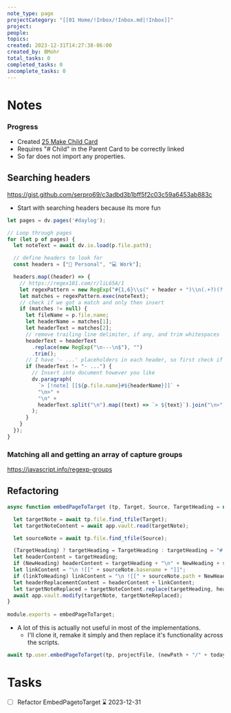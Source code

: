 ```yaml
---
note_type: page
projectCategory: "[[01 Home/!Inbox/!Inbox.md|!Inbox]]"
project: 
people: 
topics: 
created: 2023-12-31T14:27:38-06:00
created_by: BMohr
total_tasks: 0
completed_tasks: 0
incomplete_tasks: 0
---
```

# Notes

### Progress
- Created [25 Make Child Card](04%20Resources/Notebook/Templater/25%20Make%20Child%20Card.md)
- Requires "# Child" in the Parent Card to be correctly linked
- So far does not import any properties. 
## Searching headers
https://gist.github.com/serpro69/c3adbd3b1bff5f2c03c59a6453ab883c
- Start with searching headers because its more fun

``` javascript example
let pages = dv.pages('#daylog');

// Loop through pages
for (let p of pages) {
  let noteText = await dv.io.load(p.file.path);

  // define headers to look for
  const headers = ["🧭 Personal", "💻 Work"];

  headers.map((header) => {
    // https://regex101.com/r/liL65A/1
    let regexPattern = new RegExp("#{1,6}\\s(" + header + ")\\n(.+?)(?:\\n#{1,6}|$)", "sg");
    let matches = regexPattern.exec(noteText);
    // check if we got a match and only then insert
    if (matches != null) {
      let fileName = p.file.name;
      let headerName = matches[1];
      let headerText = matches[2];
      // remove trailing line delimiter, if any, and trim whitespaces
      headerText = headerText
        .replace(new RegExp("\n---\n$"), "")
        .trim();
      // I have '- ...' placeholders in each header, so first check if the header section actually has any text
      if (headerText != "- ...") {
        // Insert into document however you like
        dv.paragraph(
          `> [!note] [[${p.file.name}#${headerName}]]` +
          "\n>" + 
          "\n" +
          headerText.split("\n").map((text) => `> ${text}`).join("\n>")
        );
      }
    }
  });
}
```

### Matching all and getting an array of capture groups
https://javascript.info/regexp-groups
## Refactoring

``` javascript
async function embedPageToTarget (tp, Target, Source, TargetHeading = null, NewHeading = null, linkToHeading = false){

  let targetNote = await tp.file.find_tfile(Target);
  let targetNoteContent = await app.vault.read(targetNote);

  let sourceNote = await tp.file.find_tfile(Source);

  (TargetHeading) ? targetHeading = TargetHeading : targetHeading = "# Notebook";
  let headerContent = targetHeading;
  if (NewHeading) headerContent = targetHeading + "\n" + NewHeading + sourceNote.basename;
  let linkContent = "\n ![[" + sourceNote.basename + "]]";
  if (linkToHeading) linkContent = "\n ![[" + sourceNote.path + NewHeading +"|" + sourceNote.basename + "]]";
  let headerReplacementContent = headerContent + linkContent;
  let targetNoteReplaced = targetNoteContent.replace(targetHeading, headerReplacementContent);
  await app.vault.modify(targetNote, targetNoteReplaced);
}
  
module.exports = embedPageToTarget;
```

- A lot of this is actually not useful in most of the implementations. 
  - I'll clone it, remake it simply and then replace it's functionality across the scripts. 

``` javascript
await tp.user.embedPageToTarget(tp, projectFile, (newPath + "/" + today + "-" + fileName), "# Notebook", "## ", linkToHeading = false); 
```

# Tasks
- [ ] Refactor EmbedPagetoTarget ⌛ 2023-12-31 
